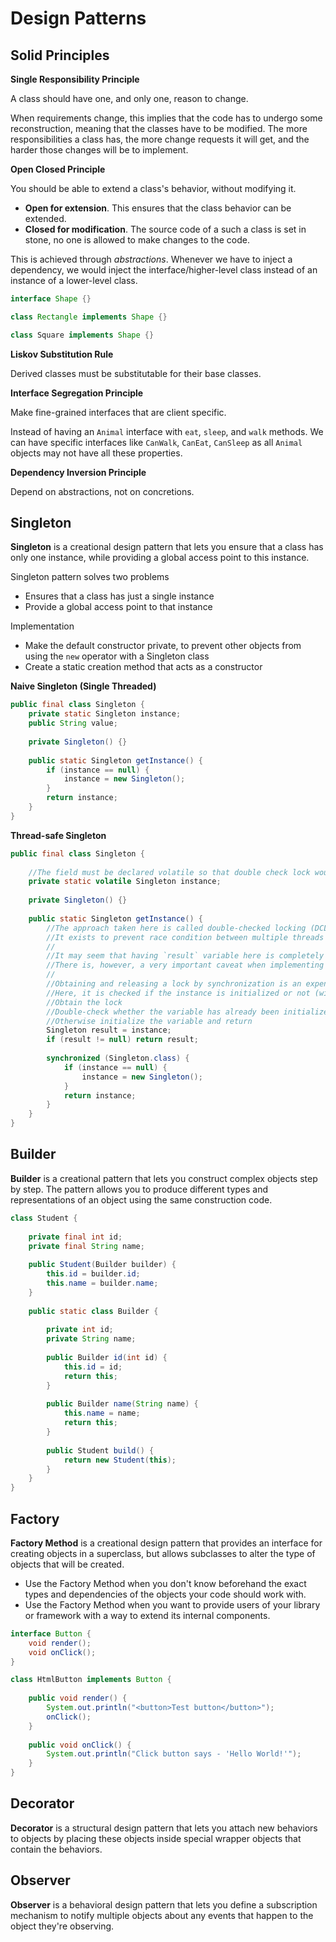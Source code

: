 # Design Patterns

## Solid Principles

**Single Responsibility Principle**

A class should have one, and only one, reason to change.

When requirements change, this implies that the code has to undergo some reconstruction, meaning that the classes have to be modified. The more responsibilities a class has, the more change requests it will get, and the harder those changes will be to implement.

**Open Closed Principle**

You should be able to extend a class's behavior, without modifying it.

- **Open for extension**. This ensures that the class behavior can be extended.
- **Closed for modification**. The source code of a such a class is set in stone, no one is allowed to make changes to the code.

This is achieved through *abstractions*. Whenever we have to inject a dependency, we would inject the interface/higher-level class instead of an instance of a lower-level class. 

```java
interface Shape {}

class Rectangle implements Shape {}

class Square implements Shape {}
```

**Liskov Substitution Rule**

Derived classes must be substitutable for their base classes.

**Interface Segregation Principle**

Make fine-grained interfaces that are client specific.

Instead of having an `Animal` interface with `eat`, `sleep`, and `walk` methods. We can have specific interfaces like `CanWalk`, `CanEat`, `CanSleep` as all `Animal` objects may not have all these properties.

**Dependency Inversion Principle**

Depend on abstractions, not on concretions.

## Singleton

**Singleton** is a creational design pattern that lets you ensure that a class has only one instance, while providing a global access point to this instance.

Singleton pattern solves two problems

- Ensures that a class has just a single instance
- Provide a global access point to that instance

Implementation

- Make the default constructor private, to prevent other objects from using the `new` operator with a Singleton class
- Create a static creation method that acts as a constructor

**Naive Singleton (Single Threaded)**

```java
public final class Singleton {
    private static Singleton instance;
    public String value;
    
    private Singleton() {}
    
    public static Singleton getInstance() {
        if (instance == null) {
            instance = new Singleton();
        }
        return instance;
    }
}
```

**Thread-safe Singleton**

```java
public final class Singleton {
    
    //The field must be declared volatile so that double check lock would work correctly
    private static volatile Singleton instance;
    
    private Singleton() {}
    
    public static Singleton getInstance() {
        //The approach taken here is called double-checked locking (DCL)
        //It exists to prevent race condition between multiple threads that may attempt to get singleton instance at the same time.
        //
        //It may seem that having `result` variable here is completely pointless. 
        //There is, however, a very important caveat when implementing double-checked locking in Java, which is solved by introducing a local variable.
        //
        //Obtaining and releasing a lock by synchronization is an expensive operation.
        //Here, it is checked if the instance is initialized or not (without obtaining the lock). If it is initialized, return it immediately.
        //Obtain the lock
        //Double-check whether the variable has already been initialized: if another thread acquired the lock first, it may have already done the initialization. If so, return the initialized variable
        //Otherwise initialize the variable and return
        Singleton result = instance;
        if (result != null) return result;
        
        synchronized (Singleton.class) {
            if (instance == null) {
                instance = new Singleton();
            }
            return instance;
        }
    }
}
```

## Builder

**Builder** is a creational pattern that lets you construct complex objects step by step. The pattern allows you to produce different types and representations of an object using the same construction code.

```java
class Student {
    
    private final int id;
    private final String name;
    
    public Student(Builder builder) {
        this.id = builder.id;
        this.name = builder.name;
    }
    
    public static class Builder {
        
        private int id;
        private String name;
        
        public Builder id(int id) {
            this.id = id;
            return this;
        }
        
        public Builder name(String name) {
            this.name = name;
            return this;
        }
        
        public Student build() {
            return new Student(this);
        }
    }
}
```

## Factory

**Factory Method** is a creational design pattern that provides an interface for creating objects in a superclass, but allows subclasses to alter the type of objects that will be created.

- Use the Factory Method when you don't know beforehand the exact types and dependencies of the objects your code should work with.
- Use the Factory Method when you want to provide users of your library or framework with a way to extend its internal components.

```java
interface Button {
    void render();
    void onClick();
}

class HtmlButton implements Button {
    
    public void render() {
        System.out.println("<button>Test button</button>");
        onClick();
    }
    
    public void onClick() {
        System.out.println("Click button says - 'Hello World!'");
    }
}
```

## Decorator

**Decorator** is a structural design pattern that lets you attach new behaviors to objects by placing these objects inside special wrapper objects that contain the behaviors.

## Observer 

**Observer** is a behavioral design pattern that lets you define a subscription mechanism to notify multiple objects about any events that happen to the object they're observing.

